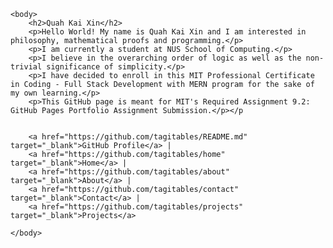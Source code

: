 <!DOCTYPE html>
<html lang="en">

  <head>
    <meta charset="UTF-8">
    <meta name="viewport" content="width=device-width, initial-scale=1.0">
  </head>
  
    <body>
        <h2>Quah Kai Xin</h2>
        <p>Hello World! My name is Quah Kai Xin and I am interested in philosophy, mathematical proofs and programming.</p>
        <p>I am currently a student at NUS School of Computing.</p>
        <p>I believe in the overarching order of logic as well as the non-trivial significance of simplicity.</p>
        <p>I have decided to enroll in this MIT Professional Certificate in Coding - Full Stack Development with MERN program for the sake of my own learning.</p> 
        <p>This GitHub page is meant for MIT's Required Assignment 9.2: GitHub Pages Portfolio Assignment Submission.</p></p

    
        <a href="https://github.com/tagitables/README.md" target="_blank">GitHub Profile</a> |
        <a href="https://github.com/tagitables/home" target="_blank">Home</a> |
        <a href="https://github.com/tagitables/about" target="_blank">About</a> |
        <a href="https://github.com/tagitables/contact" target="_blank">Contact</a> |
        <a href="https://github.com/tagitables/projects" target="_blank">Projects</a>
  
    </body>
  
  </html>

<!--
<!DOCTYPE html>
<html lang="en">

  <head>
    <meta charset="UTF-8">
    <meta name="viewport" content="width=device-width, initial-scale=1.0">
  </head>
  
  <body>
    <h2>Quah Kai Xin</h2>
    <p>Hello World! My name is Quah Kai Xin and I am interested in philosophy, mathematical proofs and programming.</p>
    <p>I am currently a student at NUS School of Computing.</p>
    <p>I believe in the overarching order of logic as well as the non-trivial significance of simplicity.</p>
    <p>I have decided to enroll in this MIT Professional Certificate in Coding - Full Stack Development with MERN program for the sake of my own learning.</p> 
    <p>This GitHub page is meant for MIT's Required Assignment 9.2: GitHub Pages Portfolio Assignment Submission.</p></p>
    <a href="https://github.com/tagitables" class="btn btn-primary" target="_blank">View GitHub Profile</a>    
 </body>

</html>
-->

<!--
<!DOCTYPE html>
<html lang="en">
<head>
    <meta charset="UTF-8">
    <meta name="viewport" content="width=device-width, initial-scale=1.0">
    <title>GitHub Profile Page</title>
    <style>
        body {
            font-family: Arial, sans-serif;
            background-color: #f6f8fa; /* Light GitHub background color */
            color: #24292e; /* GitHub text color */
            margin: 0;
            padding: 0;
            display: flex;
            flex-direction: column;
            align-items: center;
            justify-content: center;
            height: 100vh;
            text-align: center;
        }

        .container {
            background-color: #fff;
            border: 1px solid #d0d7de; /* Light border to mimic GitHub's profile card */
            border-radius: 6px;
            box-shadow: 0 1px 5px rgba(0,0,0,0.1);
            padding: 20px;
            max-width: 600px;
            width: 100%;
        }

        h2 {
            color: #24292e;
            margin-bottom: 10px;
        }

        p {
            margin: 20px 0;
            color: #586069; /* GitHub text color for paragraphs */
        }

        a {
            color: #0366d6; /* GitHub link color */
            text-decoration: none;
            background-color: #f1f8ff;
            padding: 10px 15px;
            border-radius: 4px;
            margin: 0 5px;
            transition: background-color 0.3s, color 0.3s;
        }

        a:hover {
            background-color: #e1e4e8;
            color: #0366d6;
        }

        .link-list {
            list-style: none;
            padding: 0;
        }

        .link-list li {
            display: inline;
        }
    </style>
</head>
<body>

    <div class="container">
        <h2>Quah Kai Xin</h2>
        <p>Hello World! My name is Quah Kai Xin and I am interested in philosophy, mathematical proofs and programming.</p>
        <p>I am currently a student at NUS School of Computing.</p>
        <p>I believe in the overarching order of logic as well as the non-trivial significance of simplicity.</p>
        <p>I have decided to enroll in this MIT Professional Certificate in Coding - Full Stack Development with MERN program for the sake of my own learning.</p> 
        <p>This GitHub page is meant for MIT's Required Assignment 9.2: GitHub Pages Portfolio Assignment Submission.</p></p

        <ul class="link-list">
            <li><a href="https://github.com/tagitables/README.md" target="_blank">GitHub Profile</a></li>
            <li><a href="https://github.com/tagitables/home" target="_blank">Home</a></li>
            <li><a href="https://github.com/tagitables/about" target="_blank">About</a></li>
            <li><a href="https://github.com/tagitables/contact" target="_blank">Contact</a></li>
            <li><a href="https://github.com/tagitables/projects" target="_blank">Projects</a></li>
        </ul>
    </div>

</body>
</html>
-->
